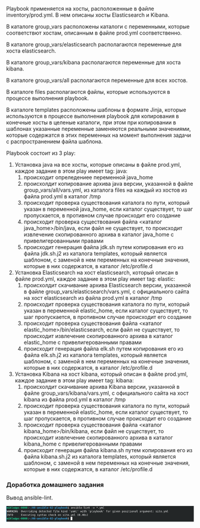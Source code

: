 Playbook применяется на хосты, расположенные в файле inventory/prod.yml. В нем описаны хосты Elasticsearch и Kibana.

В каталоге group_vars расположены каталоги с переменными, которые соответствют хостам, описанным в файле prod.yml соответственно.

В каталоге group_vars/elasticsearch располагаются переменные для хоста elasticsearch.

В каталоге group_vars/kibana располагаются переменные для хоста kibana.

В каталоге group_vars/all располагаются переменные для всех хостов.

В каталоге files располагаются файлы, которые используются в процессе выполнения playbook.

В каталоге templates расположены шаблоны в формате Jinja, которые используются в процессе выполнения playbook для копирования в конечные хосты в целеные каталоги, при этом при копировании в шаблонах указанные переменные заменяются реальными значениями, которые содержатся в этих переменных на момент выполнения задачи с распространением файла шаблона.

Playbook состоит из 3 play:
1. Установка java на все хосты, которые описаны в файле prod.yml, каждое задание в этом play имеет tag: java:
   1. происходит опреледениее переменной java_home
   2. происхолдит копирование архива java версии, указанной в файле group_vars/all/vars.yml, из каталога files на каждый из хостов из файла prod.yml в каталог /tmp
   3. происходит проверка существования каталога по пути, который указан в переменной java_home, если каталог существует, то шаг пропускается, в противном случае происходит его создание
   4. происходит проверка существования файла <каталог java_home>/bin/java, если файл не существует, то происходит извлечение скопированного архива в каталог java_home с привелигерованными правами
   5. происходит генерация файла jdk.sh путем копирования его из файла jdk.sh.j2 из каталога templates, который является шаблоном, с заменой в нем переменных на конечные значения, которые в них содержатся, в каталог /etc/profile.d
2. Установка Elasticsearch на хост elasticsearch, который описан в файле prod.yml, каждое задание в этом play имеет tag: elastic:
   1. происхолдит скачивание архива Elasticsearch версии, указанной в файле group_vars/elasticsearch/vars.yml, с официального сайта на хост elasticsearch из файла prod.yml в каталог /tmp
   2. происходит проверка существования каталога по пути, который указан в переменной elastic_home, если каталог существует, то шаг пропускается, в противном случае происходит его создание
   3. происходит проверка существования файла <каталог elastic_home>/bin/elasticsearch, если файл не существует, то происходит извлечение скопированного архива в каталог elastic_home с привелигерованными правами
   4. происходит генерация файла elk.sh путем копирования его из файла elk.sh.j2 из каталога templates, который является шаблоном, с заменой в нем переменных на конечные значения, которые в них содержатся, в каталог /etc/profile.d
3. Установка Kibana на хост kibana, который описан в файле prod.yml, каждое задание в этом play имеет tag: kibana:
   1. происхолдит скачивание архива Kibana версии, указанной в файле group_vars/kibana/vars.yml, с официального сайта на хост kibana из файла prod.yml в каталог /tmp
   2. происходит проверка существования каталога по пути, который указан в переменной elastic_home, если каталог существует, то шаг пропускается, в противном случае происходит его создание
   3. происходит проверка существования файла <каталог kibana_home>/bin/kibana, если файл не существует, то происходит извлечение скопированного архива в каталог kibana_home с привелигерованными правами
   4. происходит генерация файла kibana.sh путем копирования его из файла kibana.sh.j2 из каталога templates, который является шаблоном, с заменой в нем переменных на конечные значения, которые в них содержатся, в каталог /etc/profile.d

### Доработка домашнего задания
Вывод ansible-lint.

![](images/1.png)
